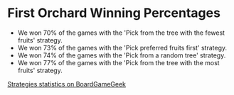 # First Orchard Winning Percentages

- We won 70% of the games with the 'Pick from the tree with the fewest fruits' strategy.
- We won 73% of the games with the 'Pick preferred fruits first' strategy.
- We won 74% of the games with the 'Pick from a random tree' strategy.
- We won 77% of the games with the 'Pick from the tree with the most fruits' strategy.

[Strategies statistics on BoardGameGeek](https://boardgamegeek.com/thread/2031848/strategies-statistics)
